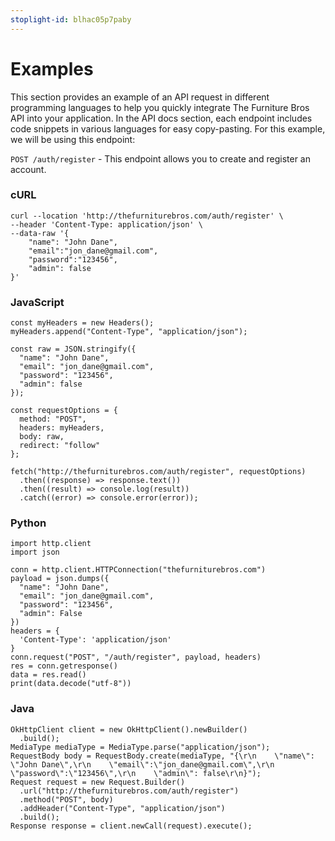 ```yaml
---
stoplight-id: blhac05p7paby
---
```


# Examples

This section provides an example of an API request in different programming languages to help you quickly integrate The Furniture Bros API into your application. In the API docs section, each endpoint includes code snippets in various languages for easy copy-pasting. For this example, we will be using this endpoint:

`POST /auth/register` - This endpoint allows you to create and register an account.&#x20;

### cURL

```
curl --location 'http://thefurniturebros.com/auth/register' \
--header 'Content-Type: application/json' \
--data-raw '{
    "name": "John Dane",
    "email":"jon_dane@gmail.com",
    "password":"123456",
    "admin": false
}'
```

### JavaScript

```
const myHeaders = new Headers();
myHeaders.append("Content-Type", "application/json");

const raw = JSON.stringify({
  "name": "John Dane",
  "email": "jon_dane@gmail.com",
  "password": "123456",
  "admin": false
});

const requestOptions = {
  method: "POST",
  headers: myHeaders,
  body: raw,
  redirect: "follow"
};

fetch("http://thefurniturebros.com/auth/register", requestOptions)
  .then((response) => response.text())
  .then((result) => console.log(result))
  .catch((error) => console.error(error));
```

### Python

```
import http.client
import json

conn = http.client.HTTPConnection("thefurniturebros.com")
payload = json.dumps({
  "name": "John Dane",
  "email": "jon_dane@gmail.com",
  "password": "123456",
  "admin": False
})
headers = {
  'Content-Type': 'application/json'
}
conn.request("POST", "/auth/register", payload, headers)
res = conn.getresponse()
data = res.read()
print(data.decode("utf-8"))
```

### Java

```
OkHttpClient client = new OkHttpClient().newBuilder()
  .build();
MediaType mediaType = MediaType.parse("application/json");
RequestBody body = RequestBody.create(mediaType, "{\r\n    \"name\": \"John Dane\",\r\n    \"email\":\"jon_dane@gmail.com\",\r\n    \"password\":\"123456\",\r\n    \"admin\": false\r\n}");
Request request = new Request.Builder()
  .url("http://thefurniturebros.com/auth/register")
  .method("POST", body)
  .addHeader("Content-Type", "application/json")
  .build();
Response response = client.newCall(request).execute();
```
